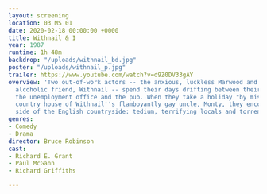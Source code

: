 ```yaml
---
layout: screening
location: 03 MS 01
date: 2020-02-18 00:00:00 +0000
title: Withnail & I
year: 1987
runtime: 1h 48m
backdrop: "/uploads/withnail_bd.jpg"
poster: "/uploads/withnail_p.jpg"
trailer: https://www.youtube.com/watch?v=d9Z0DV33gAY
overview: 'Two out-of-work actors -- the anxious, luckless Marwood and his acerbic,
  alcoholic friend, Withnail -- spend their days drifting between their squalid flat,
  the unemployment office and the pub. When they take a holiday "by mistake" at the
  country house of Withnail''s flamboyantly gay uncle, Monty, they encounter the unpleasant
  side of the English countryside: tedium, terrifying locals and torrential rain.'
genres:
- Comedy
- Drama
director: Bruce Robinson
cast:
- Richard E. Grant
- Paul McGann
- Richard Griffiths

---
```

